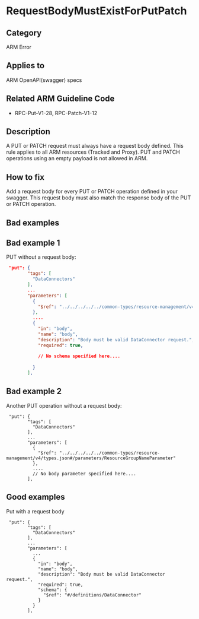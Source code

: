 # RequestBodyMustExistForPutPatch

## Category

ARM Error

## Applies to

ARM OpenAPI(swagger) specs


## Related ARM Guideline Code

- RPC-Put-V1-28, RPC-Patch-V1-12

## Description
A PUT or PATCH request must always have a request body defined. This rule applies to all ARM resources (Tracked and Proxy). PUT and PATCH operations using an empty payload is not allowed in ARM.

## How to fix

Add a request body for every PUT or PATCH operation defined in your swagger. This request body must also match the response body of the PUT or PATCH operation.

## Bad examples 

## Bad example 1
PUT without a request body:

```json
 "put": {
        "tags": [
          "DataConnectors"
        ],
        ...
        "parameters": [
          {
            "$ref": "../../../../../common-types/resource-management/v4/types.json#/parameters/ResourceGroupNameParameter"
          },
          ....
          {
            "in": "body",
            "name": "body",
            "description": "Body must be valid DataConnector request.",
            "required": true,
            
            // No schema specified here....
             
          }
        ],
```

## Bad example 2
Another PUT operation without a request body:

```json5
 "put": {
        "tags": [
          "DataConnectors"
        ],
        ...
        "parameters": [
          {
            "$ref": "../../../../../common-types/resource-management/v4/types.json#/parameters/ResourceGroupNameParameter"
          },
          ....
          // No body parameter specified here....
        ],
```

## Good examples

Put with a request body

```json5
 "put": {
        "tags": [
          "DataConnectors"
        ],
        ...
        "parameters": [
          ...
          {
            "in": "body",
            "name": "body",
            "description": "Body must be valid DataConnector request.",
            "required": true,
            "schema": {
              "$ref": "#/definitions/DataConnector"
            }
          }
        ],
```
